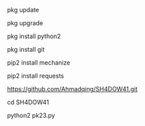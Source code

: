 
pkg update

pkg upgrade

pkg install python2

pkg install git

pip2 install mechanize

pip2 install requests

https://github.com/Ahmadqing/SH4DOW41.git

cd SH4DOW41

python2 pk23.py
